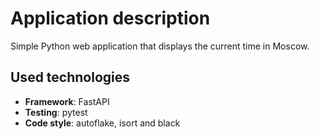 # Application description

Simple Python web application that displays the current time in Moscow.

## Used technologies
- **Framework**: FastAPI
- **Testing**: pytest
- **Code style**: autoflake, isort and black